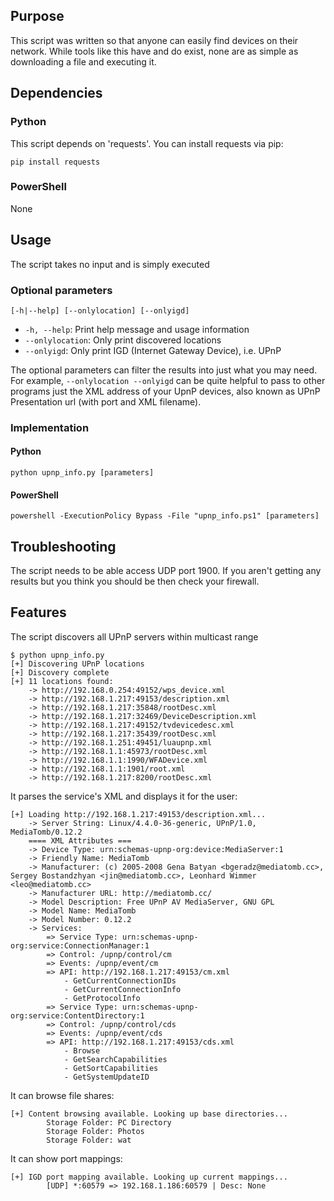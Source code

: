 ## Purpose
This script was written so that anyone can easily find devices on their network. While tools like this have and do exist, none are as simple as downloading a file and executing it.

## Dependencies

### Python
This script depends on 'requests'. You can install requests via pip:

``
pip install requests
``

### PowerShell
None

## Usage
The script takes no input and is simply executed
### Optional parameters
``
[-h|--help] [--onlylocation] [--onlyigd]
``
- `-h, --help`: Print help message and usage information
- `--onlylocation`: Only print discovered locations
- `--onlyigd`: Only print IGD (Internet Gateway Device), i.e. UPnP

The optional parameters can filter the results into just what you may need. For example, `--onlylocation --onlyigd` can be quite helpful to pass to other programs just the XML address of your UpnP devices, also known as UPnP Presentation url (with port and XML filename).

### Implementation
#### Python

``
python upnp_info.py [parameters]
``
#### PowerShell

``
powershell -ExecutionPolicy Bypass -File "upnp_info.ps1" [parameters]
``

## Troubleshooting
The script needs to be able access UDP port 1900. If you aren't getting any results but you think you should be then check your firewall.

## Features
The script discovers all UPnP servers within multicast range

```
$ python upnp_info.py 
[+] Discovering UPnP locations
[+] Discovery complete
[+] 11 locations found:
	-> http://192.168.0.254:49152/wps_device.xml
	-> http://192.168.1.217:49153/description.xml
	-> http://192.168.1.217:35848/rootDesc.xml
	-> http://192.168.1.217:32469/DeviceDescription.xml
	-> http://192.168.1.217:49152/tvdevicedesc.xml
	-> http://192.168.1.217:35439/rootDesc.xml
	-> http://192.168.1.251:49451/luaupnp.xml
	-> http://192.168.1.1:45973/rootDesc.xml
	-> http://192.168.1.1:1990/WFADevice.xml
	-> http://192.168.1.1:1901/root.xml
	-> http://192.168.1.217:8200/rootDesc.xml
```
It parses the service's XML and displays it for the user:

```
[+] Loading http://192.168.1.217:49153/description.xml...
	-> Server String: Linux/4.4.0-36-generic, UPnP/1.0, MediaTomb/0.12.2
	==== XML Attributes ===
	-> Device Type: urn:schemas-upnp-org:device:MediaServer:1
	-> Friendly Name: MediaTomb
	-> Manufacturer: (c) 2005-2008 Gena Batyan <bgeradz@mediatomb.cc>, Sergey Bostandzhyan <jin@mediatomb.cc>, Leonhard Wimmer <leo@mediatomb.cc>
	-> Manufacturer URL: http://mediatomb.cc/
	-> Model Description: Free UPnP AV MediaServer, GNU GPL
	-> Model Name: MediaTomb
	-> Model Number: 0.12.2
	-> Services:
		=> Service Type: urn:schemas-upnp-org:service:ConnectionManager:1
		=> Control: /upnp/control/cm
		=> Events: /upnp/event/cm
		=> API: http://192.168.1.217:49153/cm.xml
			- GetCurrentConnectionIDs
			- GetCurrentConnectionInfo
			- GetProtocolInfo
		=> Service Type: urn:schemas-upnp-org:service:ContentDirectory:1
		=> Control: /upnp/control/cds
		=> Events: /upnp/event/cds
		=> API: http://192.168.1.217:49153/cds.xml
			- Browse
			- GetSearchCapabilities
			- GetSortCapabilities
			- GetSystemUpdateID
```
It can browse file shares:

```
[+] Content browsing available. Looking up base directories...
		Storage Folder: PC Directory
		Storage Folder: Photos
		Storage Folder: wat
```

It can show port mappings:

```
[+] IGD port mapping available. Looking up current mappings...
		[UDP] *:60579 => 192.168.1.186:60579 | Desc: None
```
